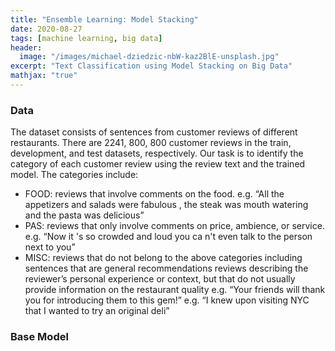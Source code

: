 ```yaml
---
title: "Ensemble Learning: Model Stacking"
date: 2020-08-27
tags: [machine learning, big data]
header:
  image: "/images/michael-dziedzic-nbW-kaz2BlE-unsplash.jpg"
excerpt: "Text Classification using Model Stacking on Big Data"
mathjax: "true"
---
```


### Data

The dataset consists of sentences from customer reviews of different restaurants. There are 2241, 800, 800 customer reviews in the train, development, and test datasets, respectively. Our task is to identify the category of each customer review using the review text and the trained model.
The categories include:<br/>
* FOOD: reviews that involve comments on the food.
e.g. “All the appetizers and salads were fabulous , the steak was mouth watering and the pasta was delicious”
* PAS: reviews that only involve comments on price, ambience, or service.
e.g. “Now it 's so crowded and loud you ca n't even talk to the person next to you”
* MISC: reviews that do not belong to the above categories including sentences that are general recommendations reviews describing the reviewer’s personal experience or context, but that do not usually provide information on the restaurant quality
e.g. “Your friends will thank you for introducing them to this gem!”
e.g. “I knew upon visiting NYC that I wanted to try an original deli”

### Base Model
